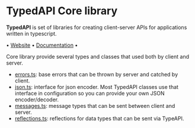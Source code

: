 # TypedAPI Core library

**TypedAPI** is set of libraries for creating client-server APIs for applications written in typescript. 

• [Website](https://typedapi.com) • [Documentation](https://typedapi.com/getting-started) •

Core library provide several types and classes that used both by client and server.

- [errors.ts](/src/errors.ts): base errors that can be thrown by server and catched by client.
- [json.ts](/src/json.ts): interface for json encoder. Most TypedAPI classes use that interface in configuration so you can provide your own JSON encoder/decoder.
- [messages.ts](/src/messages.ts): message types that can be sent between client and server.
- [reflections.ts](/src/reflections.ts): reflections for data types that can be sent via TypeAPI.